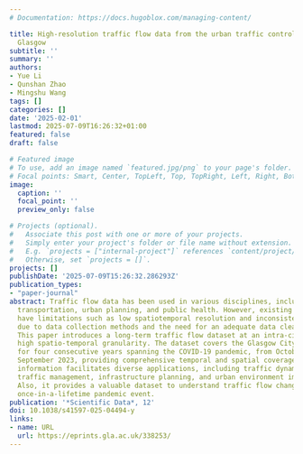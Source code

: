 ```yaml
---
# Documentation: https://docs.hugoblox.com/managing-content/

title: High-resolution traffic flow data from the urban traffic control system in
  Glasgow
subtitle: ''
summary: ''
authors:
- Yue Li
- Qunshan Zhao
- Mingshu Wang
tags: []
categories: []
date: '2025-02-01'
lastmod: 2025-07-09T16:26:32+01:00
featured: false
draft: false

# Featured image
# To use, add an image named `featured.jpg/png` to your page's folder.
# Focal points: Smart, Center, TopLeft, Top, TopRight, Left, Right, BottomLeft, Bottom, BottomRight.
image:
  caption: ''
  focal_point: ''
  preview_only: false

# Projects (optional).
#   Associate this post with one or more of your projects.
#   Simply enter your project's folder or file name without extension.
#   E.g. `projects = ["internal-project"]` references `content/project/deep-learning/index.md`.
#   Otherwise, set `projects = []`.
projects: []
publishDate: '2025-07-09T15:26:32.286293Z'
publication_types:
- "paper-journal"
abstract: Traffic flow data has been used in various disciplines, including geography,
  transportation, urban planning, and public health. However, existing datasets often
  have limitations such as low spatiotemporal resolution and inconsistent quality
  due to data collection methods and the need for an adequate data cleaning process.
  This paper introduces a long-term traffic flow dataset at an intra-city scale with
  high spatio-temporal granularity. The dataset covers the Glasgow City Council area
  for four consecutive years spanning the COVID-19 pandemic, from October 2019 to
  September 2023, providing comprehensive temporal and spatial coverage. Such detailed
  information facilitates diverse applications, including traffic dynamic analysis,
  traffic management, infrastructure planning, and urban environment improvement.
  Also, it provides a valuable dataset to understand traffic flow change during a
  once-in-a-lifetime pandemic event.
publication: '*Scientific Data*, 12'
doi: 10.1038/s41597-025-04494-y
links:
- name: URL
  url: https://eprints.gla.ac.uk/338253/
---
```

